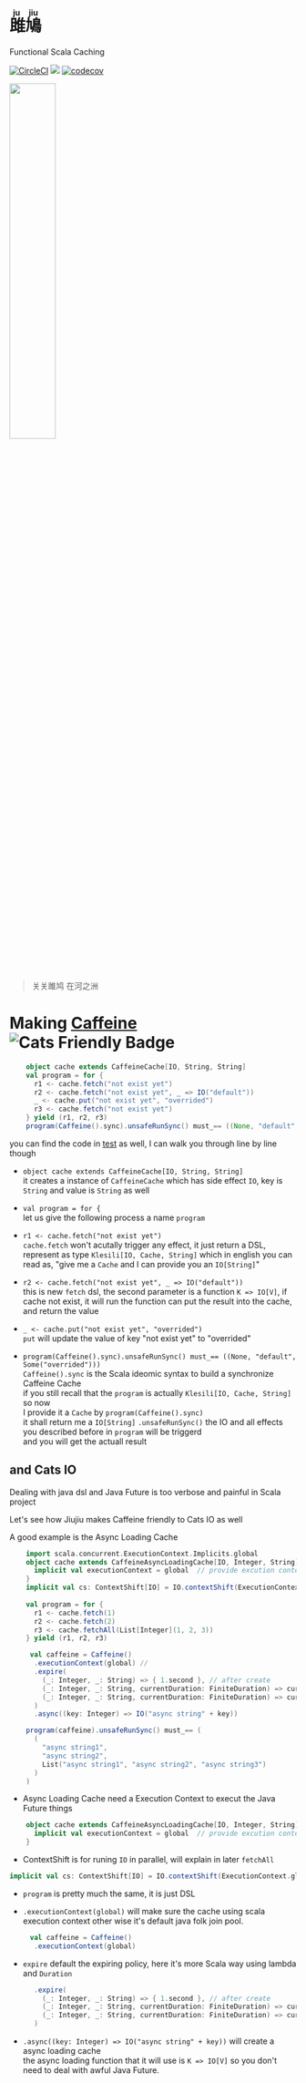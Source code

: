 # <ruby><rb>雎鳩</rb><rt>ju jiu</rt></ruby>

Functional Scala Caching

[![CircleCI](https://circleci.com/gh/jcouyang/jujiu.svg?style=svg)](https://circleci.com/gh/jcouyang/jujiu)
[![](https://jitpack.io/v/jcouyang/jujiu.svg)](https://jitpack.io/#jcouyang/jujiu)
[![codecov](https://codecov.io/gh/jcouyang/jujiu/branch/master/graph/badge.svg)](https://codecov.io/gh/jcouyang/jujiu)

[<img src=https://upload.wikimedia.org/wikipedia/commons/7/7e/Imperial_Encyclopaedia_-_Animal_Kingdom_-_pic009_-_%E9%9B%8E%E9%B3%A9%E5%9C%96.svg width=40%/>](https://en.wikisource.org/wiki/zh:%E5%8F%A4%E4%BB%8A%E5%9C%96%E6%9B%B8%E9%9B%86%E6%88%90/%E5%8D%9A%E7%89%A9%E5%BD%99%E7%B7%A8/%E7%A6%BD%E8%9F%B2%E5%85%B8/%E7%AC%AC011%E5%8D%B7)
> 关关雎鸠 在河之洲

# Making [Caffeine](https://github.com/ben-manes/caffeine) ![Cats Friendly Badge](https://typelevel.org/cats/img/cats-badge-tiny.png) 

```scala
    object cache extends CaffeineCache[IO, String, String]
    val program = for {
      r1 <- cache.fetch("not exist yet")
      r2 <- cache.fetch("not exist yet", _ => IO("default"))
      _ <- cache.put("not exist yet", "overrided")
      r3 <- cache.fetch("not exist yet")
    } yield (r1, r2, r3)
    program(Caffeine().sync).unsafeRunSync() must_== ((None, "default", Some("overrided")))
```
you can find the code in [test](https://github.com/jcouyang/jujiu/blob/master/src/test/scala/us/oyanglul/JujiuSpec.scala) as well, I can walk you through line by line though

- `object cache extends CaffeineCache[IO, String, String]` \
  it creates a instance of `CaffeineCache` which has side effect `IO`, key is `String` and value is `String` as well
- `val program = for {` \
let us give the following process a name `program`
- `r1 <- cache.fetch("not exist yet")` \
 `cache.fetch` won't acutally trigger any effect, it just return a DSL, represent as type `Klesili[IO, Cache, String]`
 which in english you can read as, "give me a `Cache` and I can provide you an `IO[String]`"

- `r2 <- cache.fetch("not exist yet", _ => IO("default"))` \
  this is new `fetch` dsl, the second parameter is a function `K => IO[V]`, if cache not exist, it will run the function can put the result into the cache, and return the value

- `_ <- cache.put("not exist yet", "overrided")` \
  `put` will update the value of key "not exist yet" to "overrided"

- `program(Caffeine().sync).unsafeRunSync() must_== ((None, "default", Some("overrided")))` \
  `Caffeine().sync` is the Scala ideomic syntax to build a synchronize Caffeine Cache \
  if you still recall that the `program` is actually `Klesili[IO, Cache, String]` so now \
  I provide it a `Cache` by `program(Caffeine().sync)` \
  it shall return me a `IO[String]`
  `.unsafeRunSync()` the IO and all effects you described before in `program` will be triggerd \
  and you will get the actuall result
  
## and Cats IO
Dealing with java dsl and Java Future is too verbose and painful in Scala project

Let's see how Jiujiu makes Caffeine friendly to Cats IO as well

A good example is the Async Loading Cache
```scala
    import scala.concurrent.ExecutionContext.Implicits.global
    object cache extends CaffeineAsyncLoadingCache[IO, Integer, String] {
      implicit val executionContext = global  // provide excution context for exec Future
    }
    implicit val cs: ContextShift[IO] = IO.contextShift(ExecutionContext.global) // context shift for parallel fetchAll
    
    val program = for {
      r1 <- cache.fetch(1)
      r2 <- cache.fetch(2)
      r3 <- cache.fetchAll(List[Integer](1, 2, 3))
    } yield (r1, r2, r3)

     val caffeine = Caffeine()
      .executionContext(global) //
      .expire(
        (_: Integer, _: String) => { 1.second }, // after create
        (_: Integer, _: String, currentDuration: FiniteDuration) => currentDuration, // after write
        (_: Integer, _: String, currentDuration: FiniteDuration) => currentDuration // after read
      )
      .async((key: Integer) => IO("async string" + key))

    program(caffeine).unsafeRunSync() must_== (
      (
        "async string1",
        "async string2",
        List("async string1", "async string2", "async string3")
      ) 
    )
```

- Async Loading Cache need a Execution Context to execut the Java Future things

```scala
    object cache extends CaffeineAsyncLoadingCache[IO, Integer, String] {
      implicit val executionContext = global  // provide excution context for exec Future
    }
```


- ContextShift is for runing `IO` in parallel, will explain in later `fetchAll`
```scala
implicit val cs: ContextShift[IO] = IO.contextShift(ExecutionContext.global)
```

- `program` is pretty much the same, it is just DSL

- `.executionContext(global)` will make sure the cache using scala execution context other wise it's default java folk join pool.
```scala
     val caffeine = Caffeine()
      .executionContext(global)
```

-  `expire` default the expiring policy, here it's more Scala way using lambda and `Duration`
```scala
      .expire(
        (_: Integer, _: String) => { 1.second }, // after create
        (_: Integer, _: String, currentDuration: FiniteDuration) => currentDuration, // after write
        (_: Integer, _: String, currentDuration: FiniteDuration) => currentDuration // after read
      )
```
- `.async((key: Integer) => IO("async string" + key))` will create a async loading cache \
the async loading function that it will use is `K => IO[V]` so you don't need to deal with awful Java Future.

